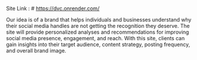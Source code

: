 Site Link : # https://dvc.onrender.com/

Our idea is of a brand that helps individuals and businesses understand why their social media handles are not getting the recognition they deserve. The site will provide personalized analyses and recommendations for improving social media presence, engagement, and reach. With this site, clients can gain insights into their target audience, content strategy, posting frequency, and overall brand image.

